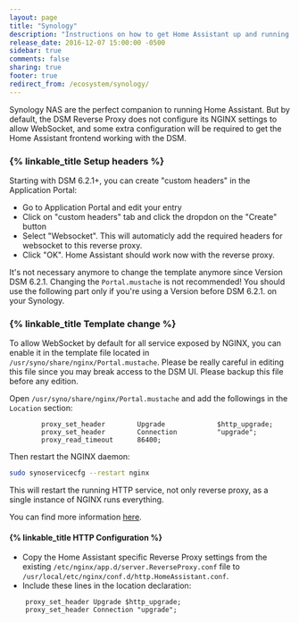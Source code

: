 ```yaml
---
layout: page
title: "Synology"
description: "Instructions on how to get Home Assistant up and running on Synology"
release_date: 2016-12-07 15:00:00 -0500
sidebar: true
comments: false
sharing: true
footer: true
redirect_from: /ecosystem/synology/
---
```


Synology NAS are the perfect companion to running Home Assistant. But by default, the DSM Reverse Proxy does not configure its NGINX settings to allow WebSocket, and some extra configuration will be required to get the Home Assistant frontend working with the DSM.

### {% linkable_title Setup headers %}

Starting with DSM 6.2.1+, you can create "custom headers" in the Application Portal:
* Go to Application Portal and edit your entry
* Click on "custom headers" tab and click the dropdon on the "Create" button
* Select "Websocket". This will automaticly add the required headers for websocket to this reverse proxy.
* Click "OK". Home Assistant should work now with the reverse proxy.

It's not necessary anymore to change the template anymore since Version DSM 6.2.1. Changing the `Portal.mustache` is not recommended! You should use the following part only if you're using a Version before DSM 6.2.1. on your Synology.

### {% linkable_title Template change %}

To allow WebSocket by default for all service exposed by NGINX, you can enable it in the template file located in `/usr/syno/share/nginx/Portal.mustache`. Please be really careful in editing this file since you may break access to the DSM UI. Please backup this file before any edition.

Open `/usr/syno/share/nginx/Portal.mustache` and add the followings in the `Location` section:

```
        proxy_set_header        Upgrade             $http_upgrade;
        proxy_set_header        Connection          "upgrade";
        proxy_read_timeout      86400;
```

Then restart the NGINX daemon:

```bash
sudo synoservicecfg --restart nginx
```

This will restart the running HTTP service, not only reverse proxy, as a single instance of NGINX runs everything.

You can find more information [here](https://github.com/orobardet/dsm-reverse-proxy-websocket).

#### {% linkable_title HTTP Configuration %}

- Copy the Home Assistant specific Reverse Proxy settings from the existing `/etc/nginx/app.d/server.ReverseProxy.conf` file to `/usr/local/etc/nginx/conf.d/http.HomeAssistant.conf`.
- Include these lines in the location declaration:

```
    proxy_set_header Upgrade $http_upgrade;
    proxy_set_header Connection "upgrade";
```
